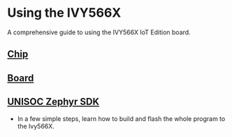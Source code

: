 # Using the IVY566X

A comprehensive guide to using the IVY566X IoT Edition board.

## [Chip](soc/)

## [Board](board/)

## [UNISOC Zephyr SDK](build/)
   - In a few simple steps, learn how to build and flash the whole program to the Ivy566X.
